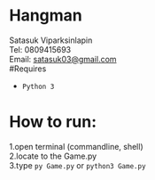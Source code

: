 # Hangman
Satasuk Viparksinlapin<br />
Tel: 0809415693<br />
Email: satasuk03@gmail.com<br />
#Requires
- `Python 3`

# How to run:
1.open terminal (commandline, shell) <br />
2.locate to the Game.py<br />
3.type ```py Game.py``` or ```python3 Game.py```<br />